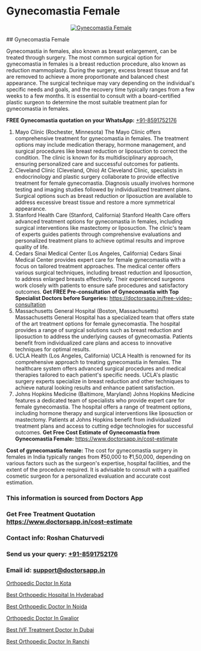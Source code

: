 # Gynecomastia Female

<p align="center">
  <a href="null">
    <img src="null" alt="Gynecomastia Female">
  </a>
</p>
## Gynecomastia Female

Gynecomastia in females, also known as breast enlargement, can be treated through surgery. The most common surgical option for gynecomastia in females is a breast reduction procedure, also known as reduction mammoplasty. During the surgery, excess breast tissue and fat are removed to achieve a more proportionate and balanced chest appearance. The surgical technique may vary depending on the individual's specific needs and goals, and the recovery time typically ranges from a few weeks to a few months. It is essential to consult with a board-certified plastic surgeon to determine the most suitable treatment plan for gynecomastia in females.

**FREE Gynecomastia quotation on your WhatsApp:**  [+91-8591752176](https://api.whatsapp.com/send?phone=8591752176)

1) Mayo Clinic (Rochester, Minnesota)
The Mayo Clinic offers comprehensive treatment for gynecomastia in females. The treatment options may include medication therapy, hormone management, and surgical procedures like breast reduction or liposuction to correct the condition. The clinic is known for its multidisciplinary approach, ensuring personalized care and successful outcomes for patients.
2) Cleveland Clinic (Cleveland, Ohio)
At Cleveland Clinic, specialists in endocrinology and plastic surgery collaborate to provide effective treatment for female gynecomastia. Diagnosis usually involves hormone testing and imaging studies followed by individualized treatment plans. Surgical options such as breast reduction or liposuction are available to address excessive breast tissue and restore a more symmetrical appearance.
3) Stanford Health Care (Stanford, California)
Stanford Health Care offers advanced treatment options for gynecomastia in females, including surgical interventions like mastectomy or liposuction. The clinic's team of experts guides patients through comprehensive evaluations and personalized treatment plans to achieve optimal results and improve quality of life.
4) Cedars Sinai Medical Center (Los Angeles, California)
Cedars Sinai Medical Center provides expert care for female gynecomastia with a focus on tailored treatment approaches. The medical center offers various surgical techniques, including breast reduction and liposuction, to address enlarged breasts effectively. Their experienced surgeons work closely with patients to ensure safe procedures and satisfactory outcomes.
**Get FREE Pre-consultation of Gynecomastia with Top Specialist Doctors before Surgeries:** https://doctorsapp.in/free-video-consultation
5) Massachusetts General Hospital (Boston, Massachusetts)
Massachusetts General Hospital has a specialized team that offers state of the art treatment options for female gynecomastia. The hospital provides a range of surgical solutions such as breast reduction and liposuction to address the underlying causes of gynecomastia. Patients benefit from individualized care plans and access to innovative techniques for optimal results.
6) UCLA Health (Los Angeles, California)
UCLA Health is renowned for its comprehensive approach to treating gynecomastia in females. The healthcare system offers advanced surgical procedures and medical therapies tailored to each patient's specific needs. UCLA's plastic surgery experts specialize in breast reduction and other techniques to achieve natural looking results and enhance patient satisfaction.
7) Johns Hopkins Medicine (Baltimore, Maryland)
Johns Hopkins Medicine features a dedicated team of specialists who provide expert care for female gynecomastia. The hospital offers a range of treatment options, including hormone therapy and surgical interventions like liposuction or mastectomy. Patients at Johns Hopkins benefit from individualized treatment plans and access to cutting edge technologies for successful outcomes.
**Get Free Cost Estimate of Gynecomastia from Gynecomastia Female:** https://www.doctorsapp.in/cost-estimate

**Cost of gynecomastia female:**
The cost for gynecomastia surgery in females in India typically ranges from ₹50,000 to ₹1,50,000, depending on various factors such as the surgeon's expertise, hospital facilities, and the extent of the procedure required. It is advisable to consult with a qualified cosmetic surgeon for a personalized evaluation and accurate cost estimation.

### This information is sourced from Doctors App 
### Get Free Treatment Quotation https://www.doctorsapp.in/cost-estimate
### Contact info: Roshan Chaturvedi 
### Send us your query: [+91-8591752176](https://api.whatsapp.com/send?phone=8591752176) 
### Email id: support@doctorsapp.in

[Orthopedic Doctor In Kota](https://www.linkedin.com/pulse/orthopedic-doctor-kota-knee-replacement-treatment-ujfpe?trackingId=IoKXRk0JERI2u0cRn9KVqw%3D%3D&lipi=urn%3Ali%3Apage%3Ad_flagship3_company_admin%3BII%2FSNcWiSiigR90SV5cfEQ%3D%3D)

[Best Orthopedic Hospital In Hyderabad](https://www.linkedin.com/pulse/best-orthopedic-hospital-hyderabad-doctorsappin-wmkyc?trackingId=DKGRn5j9owbRRcrKSujShA%3D%3D&lipi=urn%3Ali%3Apage%3Ad_flagship3_company_admin%3BcTUR6naWQkWjeA%2BR15noZQ%3D%3D)

[Best Orthopedic Doctor In Noida](https://medium.com/@vimalrana22/best-orthopedic-doctor-in-noida-5fe7448c5c3c)

[Orthopedic Doctor In Gwalior](https://medium.com/@vimalrana22/orthopedic-doctor-in-gwalior-db56315fa585)

[Best IVF Treatment Doctor In Dubai](https://doctors-apps.github.io/doctorsapp/best-ivf-treatment-doctor-in-dubai)

[Best Orthopedic Doctor In Ranchi](https://doctors-apps.github.io/doctorsapp/best-orthopedic-doctor-in-ranchi)

